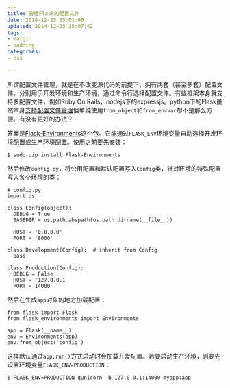```yaml
---
title: 管理Flask的配置文件
date: 2014-12-25 15:01:00
updated: 2014-12-25 15:07:42
tags: 
- margin
- padding
categories: 
- css

---
```

所谓配置文件管理，就是在不改变源代码的前提下，拥有两套（甚至多套）配置文件，分别用于开发环境和生产环境，通过命令行选择配置文件。有些框架本身就支持多配置文件，例如Ruby On Rails，nodejs下的expressjs。python下的Flask虽然本身[支持配置文件管理](http://flask.pocoo.org/docs/config/)但单纯使用`from_object`和`from_envvar`却不是那么方便。有没有更好的办法？


<!--more-->


答案是[Flask-Environments](http://pythonhosted.org/Flask-Environments/)这个包。它能通过`FLASK_ENV`环境变量自动选择开发环境配置或生产环境配置。使用之前要先安装：

    $ sudo pip install Flask-Environments

然后修改`config.py`，将公用配置和默认配置写入`Config`类，针对环境的特殊配置写入各个环境的类：

    # config.py
    import os
    
    class Config(object):
      DEBUG = True
      BASEDIR = os.path.abspath(os.path.dirname(__file__))
    
      HOST = '0.0.0.0'
      PORT = '8000'
    
    class Development(Config):  # inherit from Config
      pass
    
    class Production(Config):
      DEBUG = False
      HOST = '127.0.0.1
      PORT = 14000

然后在生成`app`对象的地方加载配置：

    from flask import Flask
    from flask_environments import Environments
    
    app = Flask(__name__)
    env = Environments(app)
    env.from_object('config')

这样默认通过`app.run()`方式启动时会加载开发配置。若要启动生产环境，则要先设置环境变量`FLASK_ENV=PRODUCTION`：

    $ FLASK_ENV=PRODUCTION gunicorn -b 127.0.0.1:14000 myapp:app